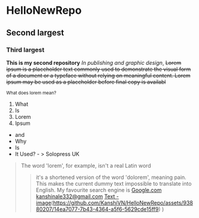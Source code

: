 # HelloNewRepo
## Second largest
### Third largest
**This is my second repository**
*In publishing and graphic design*, ~~Lorem ipsum is a placeholder text commonly used to demonstrate the visual form of a document or a typeface without relying on meaningful content. Lorem ipsum may be used as a placeholder before final copy is availabl~~

<sup>What does lorem mean?</sup>
1. What 
2. Is 
3. Lorem
4. Ipsum
- and
- Why
- Is
-  It Used? - > Solopress UK
> The word 'lorem', for example, isn't a real Latin word
> 
>> it's a shortened version of the word 'dolorem', meaning pain. This makes the current dummy text impossible to translate into English.
My favourite search engine is [Google.com](https://www.google.com "It is sopowerful")
<kanshinale332@gmail.com>
>> [Text -image](C:\Users\HP\Desktop\wallpapers\backiee-209603.jpg)(https://github.com/KanshiVN/HelloNewRepo/assets/93880207/14ea7077-7b43-4364-a5f6-5629cde15ff9)
)
